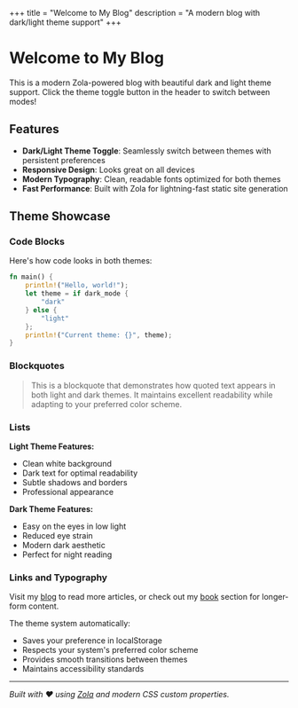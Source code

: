 +++
title = "Welcome to My Blog"
description = "A modern blog with dark/light theme support"
+++

# Welcome to My Blog

This is a modern Zola-powered blog with beautiful dark and light theme support. Click the theme toggle button in the header to switch between modes!

## Features

- **Dark/Light Theme Toggle**: Seamlessly switch between themes with persistent preferences
- **Responsive Design**: Looks great on all devices
- **Modern Typography**: Clean, readable fonts optimized for both themes
- **Fast Performance**: Built with Zola for lightning-fast static site generation

## Theme Showcase

### Code Blocks

Here's how code looks in both themes:

```rust
fn main() {
    println!("Hello, world!");
    let theme = if dark_mode {
        "dark"
    } else {
        "light"
    };
    println!("Current theme: {}", theme);
}
```

### Blockquotes

> This is a blockquote that demonstrates how quoted text appears in both light and dark themes. It maintains excellent readability while adapting to your preferred color scheme.

### Lists

**Light Theme Features:**
- Clean white background
- Dark text for optimal readability
- Subtle shadows and borders
- Professional appearance

**Dark Theme Features:**
- Easy on the eyes in low light
- Reduced eye strain
- Modern dark aesthetic
- Perfect for night reading

### Links and Typography

Visit my [blog](/blog) to read more articles, or check out my [book](/book) section for longer-form content.

The theme system automatically:
- Saves your preference in localStorage
- Respects your system's preferred color scheme
- Provides smooth transitions between themes
- Maintains accessibility standards

---

*Built with ❤️ using [Zola](https://www.getzola.org/) and modern CSS custom properties.*